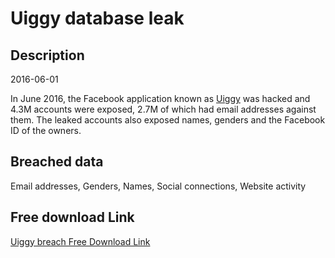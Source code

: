 # Uiggy database leak

## Description

2016-06-01

In June 2016, the Facebook application known as <a href="http://www.uiggy.com" target="_blank" rel="noopener">Uiggy</a> was hacked and 4.3M accounts were exposed, 2.7M of which had email addresses against them. The leaked accounts also exposed names, genders and the Facebook ID of the owners.

## Breached data

Email addresses, Genders, Names, Social connections, Website activity

## Free download Link

[Uiggy breach Free Download Link](https://link-to.net/1229997/436.8631831764226/dynamic/?r=aHR0cHM6Ly93d3cubWVkaWFmaXJlLmNvbS92aWV3L3dNa0hlWnpGenAyQTZHaS91aWdneS5jb20vZmlsZQ==)